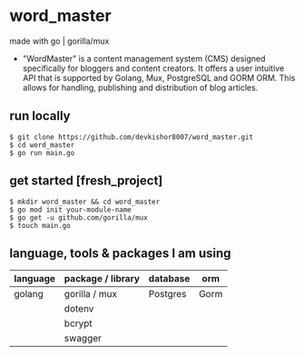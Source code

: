 # word_master
made with go | gorilla/mux
- "WordMaster" is a content management system (CMS) designed specifically for bloggers and content creators.
It offers a user intuitive API that is supported by Golang, Mux, PostgreSQL and GORM ORM. This allows
for handling, publishing and distribution of blog articles.

## run locally
```
$ git clone https://github.com/devkishor8007/word_master.git
$ cd word_master
$ go run main.go 
```

## get started [fresh_project]
```
$ mkdir word_master && cd word_master
$ go mod init your-module-name
$ go get -u github.com/gorilla/mux
$ touch main.go
```

## language, tools & packages I am using
|  language | package / library | database | orm
|----------|----------|----------|----------|
| golang | gorilla / mux | Postgres | Gorm
| | dotenv | |
| | bcrypt | |
| | swagger | |

